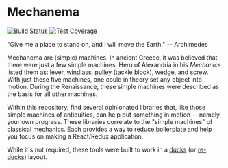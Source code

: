 # Mechanema

[![Build Status](https://travis-ci.com/impleri/mechanema.svg?branch=master)](https://travis-ci.com/impleri/mechanema)
[![Test Coverage](https://api.codeclimate.com/v1/badges/5ff5e6cae5a38a8f63f7/test_coverage)](https://codeclimate.com/github/impleri/mechanema/test_coverage)

"Give me a place to stand on, and I will move the Earth." -- Archimedes

Mechanema are (simple) machines. In ancient Greece, it was believed that there
were just a few simple machines. Hero of Alexandria in his _Mechanics_ listed
them as: lever, windlass, pulley (tackle block), wedge, and screw. With just these
five machines, one could in theory set any object into motion. During the
Renaissance, these simple machines were described as the basis for all other
machines.

Within this repository, find several opinionated libraries that, like those simple
machines of antiquities, can help put something in motion -- namely your own
progress. These libraries correlate to the "simple machines" of classical
mechanics. Each provides a way to reduce boilerplate and help you focus on making a
React/Redux application.

While it's not required, these tools were built to work in a [ducks](https://github.com/erikras/ducks-modular-redux) (or [re-ducks](https://github.com/alexnm/re-ducks)) layout.

